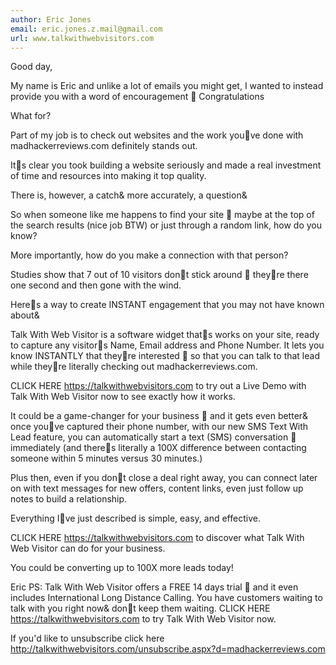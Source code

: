 ```yaml
---
author: Eric Jones
email: eric.jones.z.mail@gmail.com
url: www.talkwithwebvisitors.com
---
```


Good day, 

My name is Eric and unlike a lot of emails you might get, I wanted to instead provide you with a word of encouragement  Congratulations

What for?  

Part of my job is to check out websites and the work youve done with madhackerreviews.com definitely stands out. 

Its clear you took building a website seriously and made a real investment of time and resources into making it top quality.

There is, however, a catch& more accurately, a question&

So when someone like me happens to find your site  maybe at the top of the search results (nice job BTW) or just through a random link, how do you know? 

More importantly, how do you make a connection with that person?

Studies show that 7 out of 10 visitors dont stick around  theyre there one second and then gone with the wind.

Heres a way to create INSTANT engagement that you may not have known about& 

Talk With Web Visitor is a software widget thats works on your site, ready to capture any visitors Name, Email address and Phone Number.  It lets you know INSTANTLY that theyre interested  so that you can talk to that lead while theyre literally checking out madhackerreviews.com.

CLICK HERE https://talkwithwebvisitors.com to try out a Live Demo with Talk With Web Visitor now to see exactly how it works.

It could be a game-changer for your business  and it gets even better& once youve captured their phone number, with our new SMS Text With Lead feature, you can automatically start a text (SMS) conversation  immediately (and theres literally a 100X difference between contacting someone within 5 minutes versus 30 minutes.)

Plus then, even if you dont close a deal right away, you can connect later on with text messages for new offers, content links, even just follow up notes to build a relationship.

Everything Ive just described is simple, easy, and effective. 

CLICK HERE https://talkwithwebvisitors.com to discover what Talk With Web Visitor can do for your business.

You could be converting up to 100X more leads today!

Eric
PS: Talk With Web Visitor offers a FREE 14 days trial  and it even includes International Long Distance Calling. 
You have customers waiting to talk with you right now& dont keep them waiting. 
CLICK HERE https://talkwithwebvisitors.com to try Talk With Web Visitor now.

If you'd like to unsubscribe click here http://talkwithwebvisitors.com/unsubscribe.aspx?d=madhackerreviews.com
